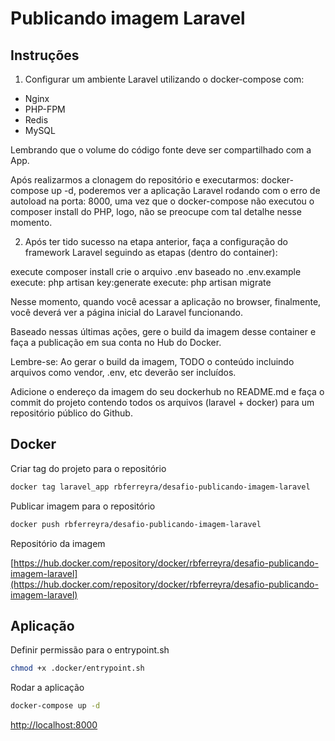 # Publicando imagem Laravel

## Instruções

1. Configurar um ambiente Laravel utilizando o docker-compose com:

* Nginx
* PHP-FPM
* Redis
* MySQL

Lembrando que o volume do código fonte deve ser compartilhado com a App.

Após realizarmos a clonagem do repositório e executarmos: docker-compose up -d, poderemos ver a aplicação Laravel rodando com o erro de autoload na porta: 8000, uma vez que o docker-compose não executou o composer install do PHP, logo, não se preocupe com tal detalhe nesse momento.

2. Após ter tido sucesso na etapa anterior, faça a configuração do framework Laravel seguindo as etapas (dentro do container):

execute composer install
crie o arquivo .env baseado no .env.example
execute: php artisan key:generate
execute: php artisan migrate

Nesse momento, quando você acessar a aplicação no browser, finalmente, você deverá ver a página inicial do Laravel funcionando.

Baseado nessas últimas ações, gere o build da imagem desse container e faça a publicação em sua conta no Hub do Docker.

Lembre-se: Ao gerar o build da imagem, TODO o conteúdo incluindo arquivos como vendor, .env, etc deverão ser incluídos.

Adicione o endereço da imagem do seu dockerhub no README.md e faça o commit do projeto contendo todos os arquivos (laravel + docker) para um repositório público do Github.

## Docker

Criar tag do projeto para o repositório

```bash
docker tag laravel_app rbferreyra/desafio-publicando-imagem-laravel
```

Publicar imagem para o repositório

```bash
docker push rbferreyra/desafio-publicando-imagem-laravel
```

Repositório da imagem

[https://hub.docker.com/repository/docker/rbferreyra/desafio-publicando-imagem-laravel](https://hub.docker.com/repository/docker/rbferreyra/desafio-publicando-imagem-laravel)

## Aplicação

Definir permissão para o entrypoint.sh

```bash
chmod +x .docker/entrypoint.sh
```

Rodar a aplicação

```bash
docker-compose up -d
```

[http://localhost:8000](http://localhost:8000)
